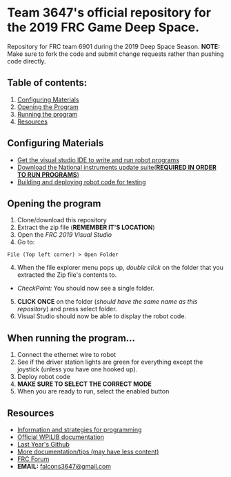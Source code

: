 # Team 3647's official repository for the 2019 FRC Game Deep Space.
Repository for FRC team 6901 during the 2019 Deep Space Season.
**NOTE:** Make sure to fork the code and submit change requests rather than pushing code directly.
## Table of contents:
1. [Configuring Materials](https://github.com/MillenniumFalcons/2019-DeepSpace/blob/master/README.md#configuring-materials)
2. [Opening the Program](https://github.com/MillenniumFalcons/2019-DeepSpace/blob/master/README.md#opening-the-program) 
3. [Running the program](https://github.com/MillenniumFalcons/2019-DeepSpace/blob/master/README.md#when-running-the-program)
4. [Resources](https://github.com/MillenniumFalcons/2019-DeepSpace/blob/master/README.md#resources)

## Configuring Materials
* [Get the visual studio IDE to write and run robot programs](https://wpilib.screenstepslive.com/s/currentCS/m/java/l/1027503-installing-c-and-java-development-tools-for-frc)
* [Download the National instruments update suite(**REQUIRED IN ORDER TO RUN PROGRAMS**)](https://wpilib.screenstepslive.com/s/currentCS/m/java/l/1027504-installing-the-frc-update-suite-all-languages) 
* [Building and deploying robot code for testing](https://wpilib.screenstepslive.com/s/currentCS/m/java/l/1027063-building-and-deploying-to-a-roborio)

## Opening the program
1. Clone/download this repository
2. Extract the zip file (**REMEMBER IT'S LOCATION**)
2. Open the *FRC 2019 Visual Studio*
3. Go to:
```
File (Top left corner) > Open Folder   
```
4. When the file explorer menu pops up, *double click* on the folder that you extracted the Zip file's contents to.
  * *CheckPoint:* You should now see a single folder.
5. **CLICK ONCE** on the folder (*should have the same name as this repository*) and press select folder.
6. Visual Studio should now be able to display the robot code.
## When running the program...
1. Connect the ethernet wire to robot
2. See if the driver station lights are green for everything except the joystick (unless you have one hooked up).
2. Deploy robot code
3. **MAKE SURE TO SELECT THE CORRECT MODE**
4. When you are ready to run, select the enabled button


## Resources

* [Information and strategies for programming](https://wpilib.screenstepslive.com/s/currentCS/m/java)
* [Official WPILIB documentation](http://first.wpi.edu/FRC/roborio/release/docs/java/)
* [Last Year's Github](https://github.com/MillenniumFalcons/2018-PowerUp)
* [More documentation/tips (may have less content)](https://frc-pdr.readthedocs.io/en/latest/)
* [FRC Forum](https://www.chiefdelphi.com/c/first)
* **EMAIL:** falcons3647@gmail.com
